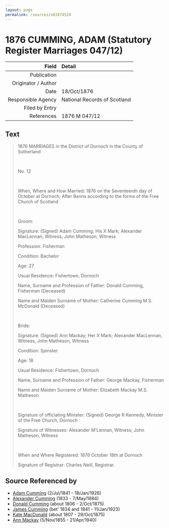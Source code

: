 ```yaml
---
layout: page
permalink: /sources/s83474524
---
```


# 1876 CUMMING, ADAM (Statutory Register Marriages 047/12)

Field | Detail
---:|:---
Publication | 
Originator / Author | 
Date | 18/Oct/1876
Responsible Agency | National Records of Scotland
Filed by Entry | 
References | 1876 M 047/12

## Text

> 1876 MARRIAGES in the District of Dornoch in the County of Sutherland
>
> <br/>
>
> No. 12
>
> <br/>
>
> When, Where and How Married: 1876 on the Seventeenth day of October at Dornoch; After Banns according to the forms of the Free Church of Scotland
>
> <br/>
>
> Groom:
>
> Signature: (Signed) Adam Cumming; His X Mark; Alexander MacLennan, Witness; John Matheson, Witness
>
> Profession: Fisherman
>
> Condition: Bachelor
>
> Age: 27
>
> Usual Residence: Fishertown, Dornoch
>
> Name, Surname and Profession of Father: Donald Cumming, Fisherman (Deceased)
>
> Name and Maiden Surname of Mother: Catherine Cumming M.S. McDonald (Deceased)
>
> <br/>
>
> Bride:
>
> Signature: (Signed) Ann Mackay; Her X Mark; Alexander MacLennan, Witness, John Matheson, Witness
>
> Condition: Spinster
>
> Age: 18
>
> Usual Residence: Fishertown, Dornoch
>
> Name, Surname and Profession of Father: George Mackay, Fisherman
>
> Name and Maiden Surname of Mother: Elizabeth Mackay M.S. Matheson
>
> <br/>
>
> Signature of officiating Minister: (Signed) George R Kennedy, Minister of the Free Church, Dornoch
>
> Signature of Witnesses: Alexander M'Lennan, Witness; John Matheson, Witness
>
> <br/>
>
> When and Where Registered: 1876 October 18th at Dornoch
>
> Signature of Registrar: Charles Neill, Registrar.
>

## Source Referenced by

* [Adam Cumming](../people/@55409960@-adam-cumming-b1841-7-2-d1926-1-18.md) (2/Jul/1841 - 18/Jan/1926)
* [Alexander Cumming](../people/@7028096@-alexander-cumming-b1833-d1884-5-7.md) (1833 - 7/May/1884)
* [Donald Cumming](../people/@45726416@-donald-cumming-b1806-d1875-10-2.md) (about 1806 - 2/Oct/1875)
* [James Cumming](../people/@66384942@-james-cumming-b1834~1841-d1923-1-11.md) (bet' 1834 and 1841 - 11/Jan/1923)
* [Kate MacDonald](../people/@28255030@-kate-macdonald-b1807-d1875-10-29.md) (about 1807 - 29/Oct/1875)
* [Ann Mackay](../people/@74868546@-ann-mackay-b1855-11-5-d1940-4-21.md) (5/Nov/1855 - 21/Apr/1940)
